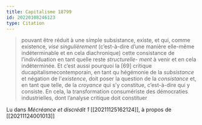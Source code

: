 ```yaml
---
title: Capitalisme 18799
id: 20220108246123
type: Citation
---
```


> pouvant être réduit à une simple subsistance, existe, et qui, comme existence, *vise singulièrement* (c’est-à-dire d’une manière elle-même indéterminable et en cela diachronique) cette consistance de l’individuation en tant quelle reste *structurelle- ment* à venir et en cela indéterminée. Et c’est aussi pourquoi la [69] critique ducapitalismecontemporain, en tant qu hégémonie de la *subsistance* et négation de l'*existence*, doit poser la question de la *consistance* et, en tant que telle, de la *croyance* qui s’y constitue, c’est-à-dire qui y consiste. En cela, la transformation consumériste des démocraties industrielles, dont l’analyse critique doit constituer

Lu dans *Mécréance et discrédit 1* [[20211125162124]], à propos de [[20211124001013]]